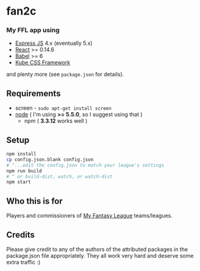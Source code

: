# fan2c

### My FFL app using 
 - [Express JS](http://expressjs.com/) 4.x (eventually 5.x)
 - [React](https://facebook.github.io/react/) >= 0.14.6
 - [Babel](http://babeljs.io/) >= 6
 - [Kube CSS Framework](https://imperavi.com/kube/)

and plenty more (see `package.json` for details).

## Requirements

 - screen - `sudo apt-get install screen`
 - [node](https://nodejs.org) ( I'm using **>= 5.5.0**, so I suggest using that )
     - npm ( **3.3.12** works well )
 
## Setup

```bash
npm install
cp config.json.blank config.json 
# ^...edit the config.json to match your league's settings
npm run build 
# ^ or build-dist, watch, or watch-dist
npm start
```

## Who this is for

Players and commissioners of [My Fantasy League](http://www.myfantasyleague.com/) teams/leagues.

## Credits

Please give credit to any of the authors of the attributed packages in the package.json file appropriately.  They all work very hard and deserve some extra traffic :)
